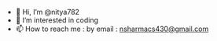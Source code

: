 - 👋 Hi, I’m @nitya782
- 👀 I’m interested in coding
- 📫 How to reach me : by email : nsharmacs430@gmail.com

<!---
nitya782/nitya782 is a ✨ special ✨ repository because its `README.md` (this file) appears on your GitHub profile.
You can click the Preview link to take a look at your changes.
--->
